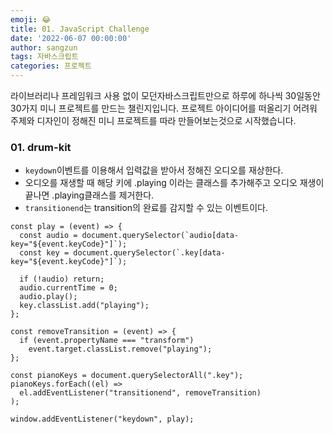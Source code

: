 ```yaml
---
emoji: 😂
title: 01. JavaScript Challenge
date: '2022-06-07 00:00:00'
author: sangzun
tags: 자바스크립트
categories: 프로젝트
---
```


라이브러리나 프레임워크 사용 없이 모던자바스크립트만으로 하루에 하나씩 30일동안 30가지 미니 프로젝트를 만드는 챌린지입니다. 프로젝트 아이디어를 떠올리기 어려워 주제와 디자인이 정해진 미니 프로젝트를 따라 만들어보는것으로 시작했습니다.

### 01. drum-kit

- `keydown`이벤트를 이용해서 입력값을 받아서 정해진 오디오를 재상한다.
- 오디오를 재생할 때 해당 키에 .playing 이라는 클래스를 추가해주고 오디오 재생이 끝나면 .playing클래스를 제거한다.
- `transitionend`는 transition의 완료를 감지할 수 있는 이벤트이다.

```
const play = (event) => {
  const audio = document.querySelector(`audio[data-key="${event.keyCode}"]`);
  const key = document.querySelector(`.key[data-key="${event.keyCode}"]`);

  if (!audio) return;
  audio.currentTime = 0;
  audio.play();
  key.classList.add("playing");
};

const removeTransition = (event) => {
  if (event.propertyName === "transform")
    event.target.classList.remove("playing");
};

const pianoKeys = document.querySelectorAll(".key");
pianoKeys.forEach((el) =>
  el.addEventListener("transitionend", removeTransition)
);

window.addEventListener("keydown", play);

```
